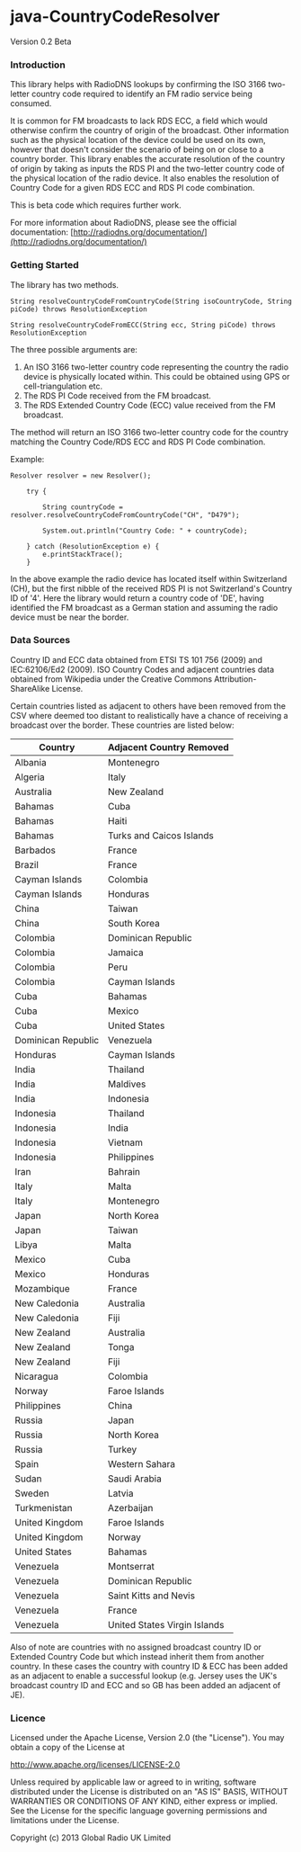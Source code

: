 java-CountryCodeResolver
================

Version 0.2 Beta

### Introduction

This library helps with RadioDNS lookups by confirming the ISO 3166 two-letter country code required to identify an FM radio service being consumed.

It is common for FM broadcasts to lack RDS ECC, a field which would otherwise confirm the country of origin of the broadcast. Other information such as the physical location of the device could be used on its own, however that doesn't consider the scenario of being on or close to a country border. This library enables the accurate resolution of the country of origin by taking as inputs the RDS PI and the two-letter country code of the physical location of the radio device. It also enables the resolution of Country Code for a given RDS ECC and RDS PI code combination.

This is beta code which requires further work.

For more information about RadioDNS, please see the official documentation: [http://radiodns.org/documentation/](http://radiodns.org/documentation/)
 

### Getting Started
The library has two methods.

	String resolveCountryCodeFromCountryCode(String isoCountryCode, String piCode) throws ResolutionException
	
	String resolveCountryCodeFromECC(String ecc, String piCode) throws ResolutionException
	
The three possible arguments are:

1. An ISO 3166 two-letter country code representing the country the radio device is physically located within. This could be obtained using GPS or cell-triangulation etc.
2. The RDS PI Code received from the FM broadcast.
3. The RDS Extended Country Code (ECC) value received from the FM broadcast.

The method will return an ISO 3166 two-letter country code for the country matching the Country Code/RDS ECC and RDS PI Code combination.

Example:

	Resolver resolver = new Resolver();
		
		try {

			String countryCode = resolver.resolveCountryCodeFromCountryCode("CH", "D479");		

			System.out.println("Country Code: " + countryCode);
			
		} catch (ResolutionException e) {
			e.printStackTrace();
		}

In the above example the radio device has located itself within Switzerland (CH), but the first nibble of the received RDS PI is not Switzerland's Country ID of '4'. Here the library would return a country code of 'DE', having identified the FM broadcast as a German station and assuming the radio device must be near the border. 


### Data Sources

Country ID and ECC data obtained from ETSI TS 101 756 (2009) and IEC:62106/Ed2 (2009).
ISO Country Codes and adjacent countries data obtained from Wikipedia under the Creative Commons Attribution-ShareAlike License.

Certain countries listed as adjacent to others have been removed from the CSV where deemed too distant to realistically have a chance of receiving a broadcast over the border. These countries are listed below:

| Country            | Adjacent Country Removed     |
|--------------------|------------------------------|
| Albania            | Montenegro                   |
| Algeria            | Italy                        |
| Australia          | New Zealand                  |
| Bahamas            | Cuba                         |
| Bahamas            | Haiti                        |
| Bahamas            | Turks and Caicos Islands     |
| Barbados           | France                       |
| Brazil             | France                       |
| Cayman Islands     | Colombia                     |
| Cayman Islands     | Honduras                     |
| China              | Taiwan                       |
| China              | South Korea                  |
| Colombia           | Dominican Republic           |
| Colombia           | Jamaica                      |
| Colombia           | Peru                         |
| Colombia           | Cayman Islands               |
| Cuba               | Bahamas                      |
| Cuba               | Mexico                       |
| Cuba               | United States                |
| Dominican Republic | Venezuela                    |
| Honduras           | Cayman Islands               |
| India              | Thailand                     |
| India              | Maldives                     |
| India              | Indonesia                    |
| Indonesia          | Thailand                     |
| Indonesia          | India                        |
| Indonesia          | Vietnam                      |
| Indonesia          | Philippines                  |
| Iran               | Bahrain                      |
| Italy              | Malta                        |
| Italy              | Montenegro                   |
| Japan              | North Korea                  |
| Japan              | Taiwan                       |
| Libya              | Malta                        |
| Mexico             | Cuba                         |
| Mexico             | Honduras                     |
| Mozambique         | France                       |
| New Caledonia      | Australia                    |
| New Caledonia      | Fiji                         |
| New Zealand        | Australia                    |
| New Zealand        | Tonga                        |
| New Zealand        | Fiji                         |
| Nicaragua          | Colombia                     |
| Norway             | Faroe Islands                |
| Philippines        | China                        |
| Russia             | Japan                        |
| Russia             | North Korea                  |
| Russia             | Turkey                       |
| Spain              | Western Sahara               |
| Sudan              | Saudi Arabia                 |
| Sweden             | Latvia                       |
| Turkmenistan       | Azerbaijan                   |
| United Kingdom     | Faroe Islands                |
| United Kingdom     | Norway                       |
| United States      | Bahamas                      |
| Venezuela          | Montserrat                   |
| Venezuela          | Dominican Republic           |
| Venezuela          | Saint Kitts and Nevis        |
| Venezuela          | France                       |
| Venezuela          | United States Virgin Islands |

Also of note are countries with no assigned broadcast country ID or Extended Country Code but which instead inherit them from another country. In these cases the country with country ID & ECC has been added as an adjacent to enable a successful lookup (e.g. Jersey uses the UK's broadcast country ID and ECC and so GB has been added an adjacent of JE).

### Licence

Licensed under the Apache License, Version 2.0 (the "License").
You may obtain a copy of the License at

  http://www.apache.org/licenses/LICENSE-2.0

Unless required by applicable law or agreed to in writing, software
distributed under the License is distributed on an "AS IS" BASIS,
WITHOUT WARRANTIES OR CONDITIONS OF ANY KIND, either express or implied.    
See the License for the specific language governing permissions and 
limitations under the License.

Copyright (c) 2013 Global Radio UK Limited